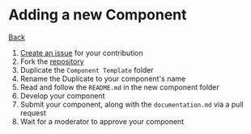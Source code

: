 # Adding a new Component
[Back](/contributing/plan)

1. [Create an issue](https://github.com/theta-tools/theta-tools.github.io/issues/new/choose) for your contribution
2. Fork the [repository](https://github.com/theta-tools/theta-tools.github.io/fork)
3. Duplicate the `Component Template` folder
4. Rename the Duplicate to your component's name
5. Read and follow the `README.md` in the new component folder
6. Develop your component
7. Submit your component, along with the `documentation.md` via a pull request
8. Wait for a moderator to approve your component